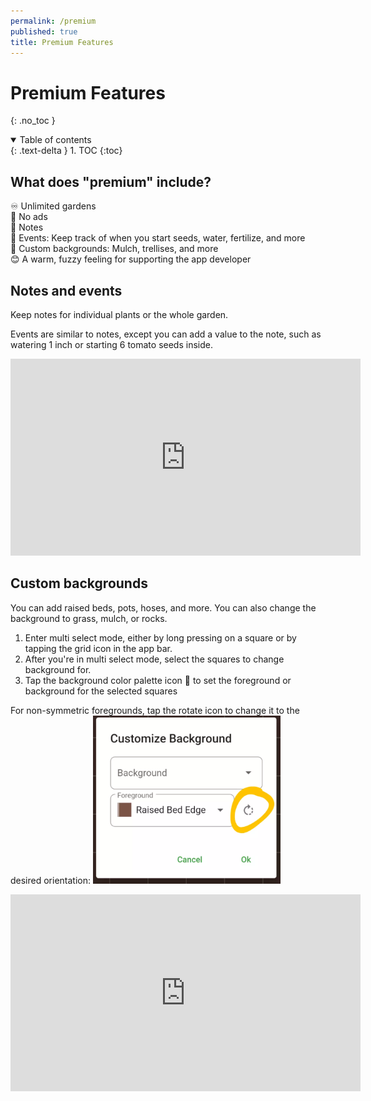 ```yaml
---
permalink: /premium
published: true
title: Premium Features
---
```


# Premium Features
{: .no_toc }

<details open markdown="block">
  <summary>
    Table of contents
  </summary>
  {: .text-delta }
1. TOC
{:toc}
</details>

## What does "premium" include?

♾ Unlimited gardens  
🚫 No ads  
📝 Notes  
📅 Events: Keep track of when you start seeds, water, fertilize, and more  
🎨 Custom backgrounds: Mulch, trellises, and more  
😊 A warm, fuzzy feeling for supporting the app developer  


## Notes and events

Keep notes for individual plants or the whole garden.

Events are similar to notes, except you can add a value to the note, such as watering 1 inch or starting 6 tomato seeds inside.

<iframe width="560" height="315" src="https://www.youtube-nocookie.com/embed/hfbWuE5FpzM" title="YouTube video player" frameborder="0" allow="accelerometer; autoplay; clipboard-write; encrypted-media; gyroscope; picture-in-picture" allowfullscreen></iframe>


## Custom backgrounds

You can add raised beds, pots, hoses, and more. You can also change the background to grass, mulch, or rocks.

1. Enter multi select mode, either by long pressing on a square or by tapping the grid icon in the app bar. 
2. After you're in multi select mode, select the squares to change background for.
3. Tap the background color palette icon 🎨 to set the foreground or background for the selected squares

For non-symmetric foregrounds, tap the rotate icon to change it to the desired orientation:
<img src="../images/foreground_rotate.webp" width="300">

<iframe width="560" height="315" src="https://www.youtube-nocookie.com/embed/aTJlkn8BpFw" title="YouTube video player" frameborder="0" allow="accelerometer; autoplay; clipboard-write; encrypted-media; gyroscope; picture-in-picture" allowfullscreen></iframe>
